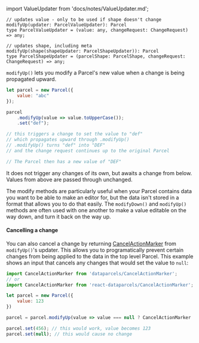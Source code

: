 import ValueUpdater from 'docs/notes/ValueUpdater.md';

```flow
// updates value - only to be used if shape doesn't change
modifyUp(updater: ParcelValueUpdater): Parcel
type ParcelValueUpdater = (value: any, changeRequest: ChangeRequest) => any;

// updates shape, including meta
modifyUp(shape(shapeUpdater: ParcelShapeUpdater)): Parcel
type ParcelShapeUpdater = (parcelShape: ParcelShape, changeRequest: ChangeRequest) => any;
```

`modifyUp()` lets you modify a Parcel's new value when a change is being propagated upward.

```js
let parcel = new Parcel({
    value: "abc"
});

parcel
    .modifyUp(value => value.toUpperCase());
    .set("def");

// this triggers a change to set the value to "def"
// which propagates upward through .modifyUp()
// .modifyUp() turns "def" into "DEF"
// and the change request continues up to the original Parcel

// The Parcel then has a new value of "DEF"
```

It does not trigger any changes of its own, but awaits a change from below. Values from above are passed through unchanged.

The modify methods are particularly useful when your Parcel contains data you want to be able to make an editor for, but the data isn't stored in a format that allows you to do that easily. The `modifyDown()` and `modifyUp()` methods are often used with one another to make a value editable on the way down, and turn it back on the way up.

#### Cancelling a change

You can also cancel a change by returning [CancelActionMarker](/api/CancelActionMarker) from `modifyUp()`'s updater. This allows you to programatically prevent certain changes from being applied to the data in the top level Parcel. This example shows an input that cancels any changes that would set the value to `null`:

```js
import CancelActionMarker from 'dataparcels/CancelActionMarker';
// or
import CancelActionMarker from 'react-dataparcels/CancelActionMarker';

let parcel = new Parcel({
    value: 123
})

parcel = parcel.modifyUp(value => value === null ? CancelActionMarker : value);

parcel.set(456); // this would work, value becomes 123
parcel.set(null); // this would cause no change

```

<ValueUpdater />

